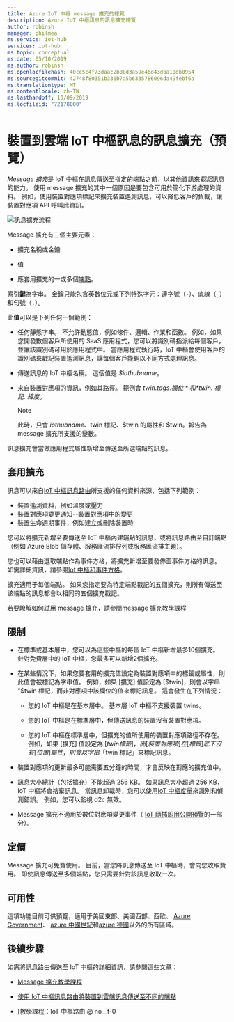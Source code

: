 ```yaml
---
title: Azure IoT 中樞 message 擴充的總覽
description: Azure IoT 中樞訊息的訊息擴充總覽
author: robinsh
manager: philmea
ms.service: iot-hub
services: iot-hub
ms.topic: conceptual
ms.date: 05/10/2019
ms.author: robinsh
ms.openlocfilehash: 40ce5c4f73daac2b88d3a59e46d43dba10db0954
ms.sourcegitcommit: 42748f80351b336b7a5b6335786096da49febf6a
ms.translationtype: MT
ms.contentlocale: zh-TW
ms.lasthandoff: 10/09/2019
ms.locfileid: "72178000"
---
```

# <a name="message-enrichments-for-device-to-cloud-iot-hub-messages-preview"></a>裝置到雲端 IoT 中樞訊息的訊息擴充（預覽）

*Message 擴充*是 IoT 中樞在訊息傳送至指定的端點之前，以其他資訊來*戳記*訊息的能力。 使用 message 擴充的其中一個原因是要包含可用於簡化下游處理的資料。 例如，使用裝置對應項標記來擴充裝置遙測訊息，可以降低客戶的負載，讓裝置對應項 API 呼叫此資訊。

![訊息擴充流程](./media/iot-hub-message-enrichments-overview/message-enrichments-flow.png)

Message 擴充有三個主要元素：

* 擴充名稱或金鑰

* 值

* 應套用擴充的一或多個[端點](iot-hub-devguide-endpoints.md)。

索引**鍵**為字串。 金鑰只能包含英數位元或下列特殊字元：連字號（`-`）、底線（`_`）和句號（`.`）。

此**值**可以是下列任何一個範例：

* 任何靜態字串。 不允許動態值，例如條件、邏輯、作業和函數。 例如，如果您開發數個客戶所使用的 SaaS 應用程式，您可以將識別碼指派給每個客戶，並讓該識別碼可用於應用程式中。 當應用程式執行時，IoT 中樞會使用客戶的識別碼來戳記裝置遙測訊息，讓每個客戶能夠以不同方式處理訊息。

* 傳送訊息的 IoT 中樞名稱。 這個值是 *$iothubname*。

* 來自裝置對應項的資訊，例如其路徑。 範例會 *$twin. tags. 欄位*和 *$twin. 標記. 緯度*。

   > [!NOTE]
   > 此時，只會 $iothubname、$twin 標記、$twin 的屬性和 $twin。報告為 message 擴充所支援的變數。

訊息擴充會當做應用程式屬性新增至傳送至所選端點的訊息。  

## <a name="applying-enrichments"></a>套用擴充

訊息可以來自[IoT 中樞訊息路由](iot-hub-devguide-messages-d2c.md)所支援的任何資料來源，包括下列範例：

* 裝置遙測資料，例如溫度或壓力
* 裝置對應項變更通知--裝置對應項中的變更
* 裝置生命週期事件，例如建立或刪除裝置時

您可以將擴充新增至要傳送至 IoT 中樞內建端點的訊息，或將訊息路由至自訂端點（例如 Azure Blob 儲存體、服務匯流排佇列或服務匯流排主題）。

您也可以藉由選取端點作為事件方格，將擴充新增至要發佈至事件方格的訊息。 如需詳細資訊，請參閱[Iot 中樞和事件方格](iot-hub-event-grid.md)。

擴充適用于每個端點。 如果您指定要為特定端點戳記的五個擴充，則所有傳送至該端點的訊息都會以相同的五個擴充戳記。

若要瞭解如何試用 message 擴充，請參閱[message 擴充教學](tutorial-message-enrichments.md)課程

## <a name="limitations"></a>限制

* 在標準或基本層中，您可以為這些中樞的每個 IoT 中樞新增最多10個擴充。 針對免費層中的 IoT 中樞，您最多可以新增2個擴充。

* 在某些情況下，如果您要套用的擴充值設定為裝置對應項中的標籤或屬性，則此值會被標記為字串值。 例如，如果 [擴充] 值設定為 [$twin]，則會以字串 "$twin 標記，而非對應項中該欄位的值來標記訊息。 這會發生在下列情況：

   * 您的 IoT 中樞是在基本層中。 基本層 IoT 中樞不支援裝置 twins。

   * 您的 IoT 中樞是在標準層中，但傳送訊息的裝置沒有裝置對應項。

   * 您的 IoT 中樞在標準層中，但擴充的值所使用的裝置對應項路徑不存在。 例如，如果 [擴充] 值設定為 [$twin 標籤]，而 [裝置對應項] 在 [標籤] 底下沒有 [位置] 屬性，則會以字串「$twin 標記」來標記訊息。 

* 裝置對應項的更新最多可能需要五分鐘的時間，才會反映在對應的擴充值中。

* 訊息大小總計（包括擴充）不能超過 256 KB。 如果訊息大小超過 256 KB，IoT 中樞將會捨棄訊息。 當訊息卸載時，您可以使用[IoT 中樞度量](iot-hub-metrics.md)來識別和偵測錯誤。 例如，您可以監視 d2c 無效。

* Message 擴充不適用於數位對應項變更事件（ [IoT 隨插即用公開預覽](../iot-pnp/overview-iot-plug-and-play.md)的一部分）。

## <a name="pricing"></a>定價

Message 擴充可免費使用。 目前，當您將訊息傳送至 IoT 中樞時，會向您收取費用。 即使訊息傳送至多個端點，您只需要針對該訊息收取一次。

## <a name="availability"></a>可用性

這項功能目前可供預覽，適用于美國東部、美國西部、西歐、 [Azure Government](/azure/azure-government/documentation-government-welcome)、 [azure 中國世紀](/azure/china)和[azure 德國](https://azure.microsoft.com/global-infrastructure/germany/)以外的所有區域。

## <a name="next-steps"></a>後續步驟

如需將訊息路由傳送至 IoT 中樞的詳細資訊，請參閱這些文章：

* [Message 擴充教學課程](tutorial-message-enrichments.md)

* [使用 IoT 中樞訊息路由將裝置到雲端訊息傳送至不同的端點](iot-hub-devguide-messages-d2c.md)

* [教學課程：IoT 中樞路由 @ no__t-0
